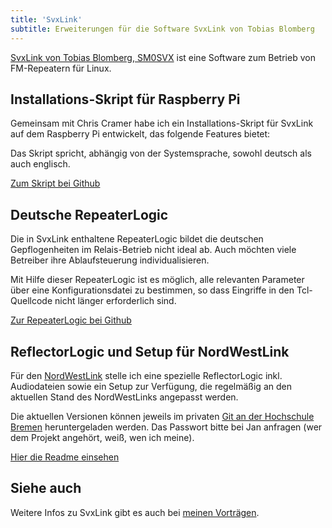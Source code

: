 ```yaml
---
title: 'SvxLink'
subtitle: Erweiterungen für die Software SvxLink von Tobias Blomberg
---
```


[SvxLink von Tobias Blomberg, SM0SVX](https://github.com/sm0svx/svxlink) ist eine Software zum Betrieb von FM-Repeatern für Linux.

## Installations-Skript für Raspberry Pi

Gemeinsam mit Chris Cramer habe ich ein Installations-Skript für SvxLink auf dem Raspberry Pi entwickelt, das folgende Features bietet:

Das Skript spricht, abhängig von der Systemsprache, sowohl deutsch als auch englisch.

[Zum Skript bei Github](https://github.com/do6np/svxlink_setup)

## Deutsche RepeaterLogic

Die in SvxLink enthaltene RepeaterLogic bildet die deutschen Gepflogenheiten im Relais-Betrieb nicht ideal ab. Auch möchten viele Betreiber ihre Ablaufsteuerung individualisieren.

Mit Hilfe dieser RepeaterLogic ist es möglich, alle relevanten Parameter über eine Konfigurationsdatei zu bestimmen, so dass Eingriffe in den Tcl-Quellcode nicht länger erforderlich sind.

[Zur RepeaterLogic bei Github](https://github.com/do6np/svxlink_repeaterlogic_de)

## ReflectorLogic und Setup für NordWestLink

Für den [NordWestLink](https://nordwestlink.net) stelle ich eine spezielle ReflectorLogic inkl. Audiodateien sowie ein Setup zur Verfügung, die regelmäßig an den aktuellen Stand des NordWestLinks angepasst werden.

Die aktuellen Versionen können jeweils im privaten [Git an der Hochschule Bremen](https://digivoice.fk4.hs-bremen.de) heruntergeladen werden. Das Passwort bitte bei Jan anfragen (wer dem Projekt angehört, weiß, wen ich meine). 

[Hier die Readme einsehen](/downloads/projects/nordwestlink/readme.md)

## Siehe auch

Weitere Infos zu SvxLink gibt es auch bei [meinen Vorträgen](/public).